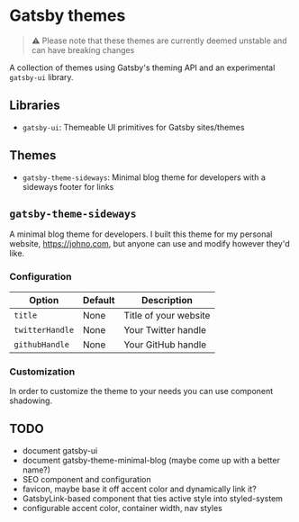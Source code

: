# Gatsby themes

> :warning: Please note that these themes are currently deemed unstable and can have breaking changes

A collection of themes using Gatsby's theming API and an experimental `gatsby-ui` library.

## Libraries

- `gatsby-ui`: Themeable UI primitives for Gatsby sites/themes

## Themes

- `gatsby-theme-sideways`: Minimal blog theme for developers with a sideways footer for links

## `gatsby-theme-sideways`

A minimal blog theme for developers.
I built this theme for my personal website, <https://johno.com>, but anyone can use and modify however they'd like.

### Configuration

Option | Default | Description
--- | --- | ----
`title` | None | Title of your website
`twitterHandle` | None | Your Twitter handle
`githubHandle` | None | Your GitHub handle

### Customization

In order to customize the theme to your needs you can use component shadowing.

## TODO

- document gatsby-ui
- document gatsby-theme-minimal-blog (maybe come up with a better name?)
- SEO component and configuration
- favicon, maybe base it off accent color and dynamically link it?
- GatsbyLink-based component that ties active style into styled-system
- configurable accent color, container width, nav styles
